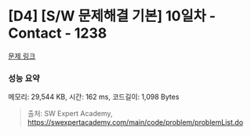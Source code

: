 # [D4] [S/W 문제해결 기본] 10일차 - Contact - 1238 

[문제 링크](https://swexpertacademy.com/main/code/problem/problemDetail.do?contestProbId=AV15B1cKAKwCFAYD) 

### 성능 요약

메모리: 29,544 KB, 시간: 162 ms, 코드길이: 1,098 Bytes



> 출처: SW Expert Academy, https://swexpertacademy.com/main/code/problem/problemList.do